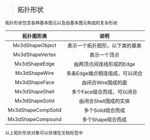 > ## 拓扑形状

拓扑形状包含各种基本图元以及由基本图元构成的复杂形状


|       拓扑图形类        |        说明         |
| :----------------: | :---------------: |
|  Mx3dShapeObject   |  表示一个拓扑图形，以下类的基类  |
|  Mx3dShapeVertex   |      表示一个顶点       |
|   Mx3dShapeEdge    |  由两顶点间连线形成的Edge   |
|   Mx3dShapeWire    | 多条Edge端点相连组成，可以闭合 |
|   Mx3dShapeFace    |    由闭合Wire围成的面    |
|   Mx3dShapeShell   |  多个Face组合而成，可以闭合  |
|   Mx3dShapeSolid   |   由闭合Shell围成的实体   |
| Mx3dShapeCompSolid |    多个Solid组合而成    |
| Mx3dShapeCompound  |    多个Shape组合而成    |

以上拓扑形状对象可以存储在文档标签中